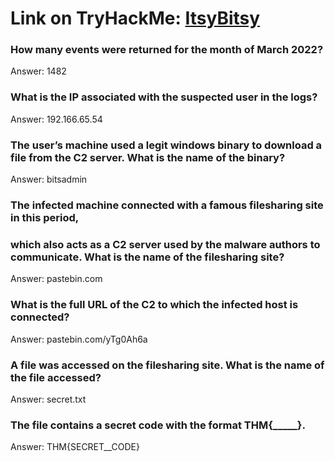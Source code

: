 # Link on TryHackMe: [ItsyBitsy](https://tryhackme.com/r/room/itsybitsy)

### How many events were returned for the month of March 2022?
Answer: 1482

### What is the IP associated with the suspected user in the logs?
Answer: 192.166.65.54

### The user’s machine used a legit windows binary to download a file from the C2 server. What is the name of the binary?
Answer: bitsadmin

### The infected machine connected with a famous filesharing site in this period, 
### which also acts as a C2 server used by the malware authors to communicate. What is the name of the filesharing site?
Answer: pastebin.com

### What is the full URL of the C2 to which the infected host is connected?
Answer: pastebin.com/yTg0Ah6a

### A file was accessed on the filesharing site. What is the name of the file accessed?
Answer: secret.txt

### The file contains a secret code with the format THM{_____}.
Answer: THM{SECRET__CODE}
